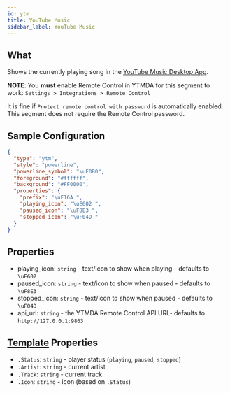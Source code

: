 ```yaml
---
id: ytm
title: YouTube Music
sidebar_label: YouTube Music
---
```


## What

Shows the currently playing song in the [YouTube Music Desktop App](https://github.com/ytmdesktop/ytmdesktop).

**NOTE**: You **must** enable Remote Control in YTMDA for this segment to work: `Settings > Integrations > Remote Control`

It is fine if `Protect remote control with password` is automatically enabled. This segment does not require the
Remote Control password.

## Sample Configuration

```json
{
  "type": "ytm",
  "style": "powerline",
  "powerline_symbol": "\uE0B0",
  "foreground": "#ffffff",
  "background": "#FF0000",
  "properties": {
    "prefix": "\uF16A ",
    "playing_icon": "\uE602 ",
    "paused_icon": "\uF8E3 ",
    "stopped_icon": "\uF04D "
  }
}
```

## Properties

- playing_icon: `string` - text/icon to show when playing - defaults to `\uE602 `
- paused_icon: `string` - text/icon to show when paused - defaults to `\uF8E3 `
- stopped_icon: `string` - text/icon to show when paused - defaults to `\uF04D `
- api_url: `string` - the YTMDA Remote Control API URL- defaults to `http://127.0.0.1:9863`

## [Template][templates] Properties

- `.Status`: `string` - player status (`playing`, `paused`, `stopped`)
- `.Artist`: `string` - current artist
- `.Track`: `string` - current track
- `.Icon`: `string` - icon (based on `.Status`)

[templates]: /docs/config-text#templates

[templates]: /docs/config-text#templates
